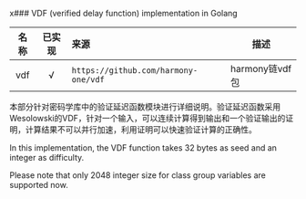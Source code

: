 x### VDF (verified delay function) implementation in Golang


|    名称    | 已实现  | 来源                                   | 描述                       |
| :-------: | :----: | :------------------------------------ | -------------------------- |
|    vdf    |   √    | `https://github.com/harmony-one/vdf`  | harmony链vdf包              |

本部分针对密码学库中的验证延迟函数模块进行详细说明。验证延迟函数采用Wesolowski的VDF，针对一个输入，可以连续计算得到输出和一个验证输出的证明，计算结果不可以并行加速，利用证明可以快速验证计算的正确性。

In this implementation, the VDF function takes 32 bytes as seed and an integer as difficulty.   

Please note that only 2048 integer size for class group variables are supported now.  